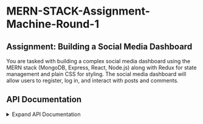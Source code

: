 # MERN-STACK-Assignment-Machine-Round-1

## Assignment: Building a Social Media Dashboard
You are tasked with building a complex social media dashboard using the MERN stack (MongoDB, Express, React, Node.js) along with Redux for state management and plain CSS for styling. The social media dashboard will allow users to register, log in, and interact with posts and comments.

## API Documentation

<details>
  <summary>Expand API Documentation</summary>

  ### Create Post
  - **Method**: `POST`
  - **Endpoint**: `/api/posts`
  - **Description**: Creates a new post with optional image upload.
  - **Use Case**: Allows users to add new posts to their feed.
  - **Body**:
    ```json
    {
      "userId": "your_clerk_user_id",
      "content": "This is a test post",
      "image": "image_file" // Optional
    }
    ```
  - **Tech Stack**: Utilizes Express for routing and handles file uploads using middleware.

  ### Get All Posts
  - **Method**: `GET`
  - **Endpoint**: `/api/posts`
  - **Description**: Retrieves all posts available in the system.
  - **Use Case**: Fetches a comprehensive list of posts to populate the dashboard or feed.
  - **Tech Stack**: Built with Express, querying the database to retrieve posts.

  ### Get Post by ID
  - **Method**: `GET`
  - **Endpoint**: `/api/posts/:id`
  - **Description**: Retrieves a specific post by its unique identifier.
  - **Use Case**: Provides detailed view of an individual post.
  - **Tech Stack**: Uses Express to handle routing and query the database for post details.

  ### Update Post
  - **Method**: `PUT`
  - **Endpoint**: `/api/posts/:id`
  - **Description**: Updates an existing post's content and optional image.
  - **Use Case**: Enables editing of post content and images.
  - **Body**:
    ```json
    {
      "content": "Updated content",
      "image": "updated_image_file" // Optional
    }
    ```
  - **Tech Stack**: Built with Express, handling updates via database queries.

  ### Delete Post
  - **Method**: `DELETE`
  - **Endpoint**: `/api/posts/:id`
  - **Description**: Deletes a post based on its unique identifier.
  - **Use Case**: Allows users to remove unwanted or outdated posts.
  - **Tech Stack**: Express-based implementation for handling deletions.

  ### Like/Dislike Post
  - **Method**: `PATCH`
  - **Endpoint**: `/api/posts/:id/like`
  - **Description**: Toggles the like/dislike status of a post.
  - **Use Case**: Enables users to interact with posts by liking or disliking them.
  - **Body**:
    ```json
    {
      "userId": "your_clerk_user_id"
    }
    ```
  - **Tech Stack**: Uses Express for routing and database updates.

  ### Save User Data
  - **Method**: `POST`
  - **Endpoint**: `/api/users/saveUserData`
  - **Description**: Saves or updates user data retrieved from Clerk authentication.
  - **Use Case**: Updates user profile data based on Clerk authentication.
  - **Body**:
    ```json
    {
      "userId": "your_clerk_user_id",
      "email": "user@example.com"
    }
    ```
  - **Tech Stack**: Leverages Clerk SDK for authentication and Express for routing.

  ### General Considerations
  - **Error Handling**: Implement robust error handling to provide meaningful feedback and ensure smooth user experiences.
  - **Authentication**: Ensure users are authenticated before performing sensitive operations like creating or deleting posts.
  - **Loading States**: Implement loading indicators to enhance user experience during data fetching or submission processes.
  - **Data Validation**: Validate user inputs to maintain data integrity and prevent erroneous submissions.
  - **Security**: Ensure proper authorization checks are in place to protect against unauthorized actions.

</details>

